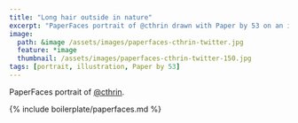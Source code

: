 ```yaml
---
title: "Long hair outside in nature"
excerpt: "PaperFaces portrait of @cthrin drawn with Paper by 53 on an iPad."
image: 
  path: &image /assets/images/paperfaces-cthrin-twitter.jpg 
  feature: *image
  thumbnail: /assets/images/paperfaces-cthrin-twitter-150.jpg
tags: [portrait, illustration, Paper by 53]
---
```


PaperFaces portrait of [@cthrin](https://twitter.com/cthrin).

{% include boilerplate/paperfaces.md %}
